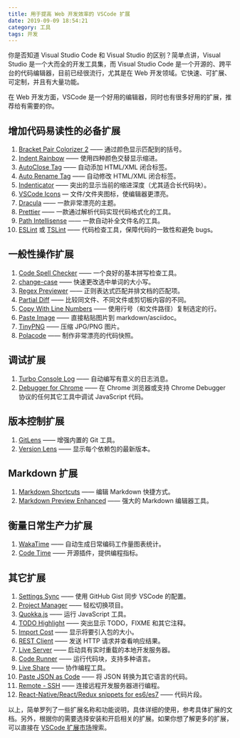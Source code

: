 ```yaml
---
title: 用于提高 Web 开发效率的 VSCode 扩展
date: 2019-09-09 18:54:21
category: 工具
tags: 开发
---
```


你是否知道 Visual Studio Code 和 Visual Studio 的区别？简单点讲，Visual Studio 是一个大而全的开发工具集，而 Visual Studio Code 是一个开源的、跨平台的代码编辑器，目前已经很流行，尤其是在 Web 开发领域。它快速、可扩展、可定制，并且有大量功能。

在 Web 开发方面，VSCode 是一个好用的编辑器，同时也有很多好用的扩展，推荐给有需要的你。

## 增加代码易读性的必备扩展

1. [Bracket Pair Colorizer 2](https://marketplace.visualstudio.com/items?itemName=CoenraadS.bracket-pair-colorizer-2) —— 通过颜色显示匹配到的括号。
2. [Indent Rainbow](https://marketplace.visualstudio.com/items?itemName=oderwat.indent-rainbow) —— 使用四种颜色交替显示缩进。
3. [AutoClose Tag](https://marketplace.visualstudio.com/items?itemName=formulahendry.auto-close-tag) —— 自动添加 HTML/XML 闭合标签。
4. [Auto Rename Tag](https://marketplace.visualstudio.com/items?itemName=formulahendry.auto-rename-tag) —— 自动修改 HTML/XML 闭合标签。
5. [Indenticator](https://marketplace.visualstudio.com/items?itemName=SirTori.indenticator) —— 突出的显示当前的缩进深度（尤其适合长代码块）。
6. [VSCode Icons](https://marketplace.visualstudio.com/items?itemName=vscode-icons-team.vscode-icons) — 文件/文件夹图标，使编辑器更漂亮。
7. [Dracula](https://marketplace.visualstudio.com/items?itemName=dracula-theme.theme-dracula) —— 一款非常漂亮的主题。
8. [Prettier](https://marketplace.visualstudio.com/items?itemName=esbenp.prettier-vscode) —— 一款通过解析代码实现代码格式化的工具。
9. [Path Intellisense](https://marketplace.visualstudio.com/items?itemName=christian-kohler.path-intellisense) —— 一款自动补全文件名的工具。
10. [ESLint](https://marketplace.visualstudio.com/items?itemName=dbaeumer.vscode-eslint) 或 [TSLint](https://marketplace.visualstudio.com/items?itemName=ms-vscode.vscode-typescript-tslint-plugin) —— 代码检查工具，保障代码的一致性和避免 bugs。

## 一般性操作扩展

1. [Code Spell Checker](https://marketplace.visualstudio.com/items?itemName=streetsidesoftware.code-spell-checker) —— 一个良好的基本拼写检查工具。
2. [change-case](https://marketplace.visualstudio.com/items?itemName=wmaurer.change-case) —— 快速更改选中单词的大小写。
3. [Regex Previewer](https://marketplace.visualstudio.com/items?itemName=chrmarti.regex) —— 正则表达式匹配并排文档的匹配项。
4. [Partial Diff](https://marketplace.visualstudio.com/items?itemName=ryu1kn.partial-diff) —— 比较同文件、不同文件或剪切板内容的不同。
5. [Copy With Line Numbers](https://marketplace.visualstudio.com/items?itemName=yassh.copy-with-line-numbers) —— 使用行号（和文件路径）复制选定的行。
6. [Paste Image](https://marketplace.visualstudio.com/items?itemName=mushan.vscode-paste-image) —— 直接粘贴图片到 markdown/asciidoc。
7. [TinyPNG](https://marketplace.visualstudio.com/items?itemName=andi1984.tinypng) —— 压缩 JPG/PNG 图片。
8. [Polacode](https://marketplace.visualstudio.com/items?itemName=pnp.polacode) —— 制作非常漂亮的代码快照。

## 调试扩展

1. [Turbo Console Log](https://marketplace.visualstudio.com/items?itemName=ChakrounAnas.turbo-console-log) —— 自动编写有意义的日志消息。
2. [Debugger for Chrome](https://marketplace.visualstudio.com/items?itemName=msjsdiag.debugger-for-chrome) —— 在 Chrome 浏览器或支持 Chrome Debugger 协议的任何其它工具中调试 JavaScript 代码。

## 版本控制扩展

1. [GitLens](https://marketplace.visualstudio.com/items?itemName=eamodio.gitlens) —— 增强内置的 Git 工具。
2. [Version Lens](https://marketplace.visualstudio.com/items?itemName=pflannery.vscode-versionlens) —— 显示每个依赖包的最新版本。

## Markdown 扩展

1. [Markdown Shortcuts](https://marketplace.visualstudio.com/items?itemName=mdickin.markdown-shortcuts) —— 编辑 Markdown 快捷方式。
2. [Markdown Preview Enhanced](https://marketplace.visualstudio.com/items?itemName=shd101wyy.markdown-preview-enhanced) —— 强大的 Markdown 编辑器工具。

## 衡量日常生产力扩展

1. [WakaTime](https://marketplace.visualstudio.com/items?itemName=WakaTime.vscode-wakatime) —— 自动生成日常编码工作量图表统计。
2. [Code Time](https://marketplace.visualstudio.com/items?itemName=softwaredotcom.swdc-vscode) —— 开源插件，提供编程指标。

## 其它扩展

1. [Settings Sync](https://marketplace.visualstudio.com/items?itemName=Shan.code-settings-sync) —— 使用 GitHub Gist 同步 VSCode 的配置。
2. [Project Manager](https://marketplace.visualstudio.com/items?itemName=alefragnani.project-manager) —— 轻松切换项目。
3. [Quokka.js](https://marketplace.visualstudio.com/items?itemName=WallabyJs.quokka-vscode) —— 运行 JavaScript 工具。
4. [TODO Highlight](https://marketplace.visualstudio.com/items?itemName=wayou.vscode-todo-highlight) —— 突出显示 TODO，FIXME 和其它注释。
5. [Import Cost](https://marketplace.visualstudio.com/items?itemName=wix.vscode-import-cost) —— 显示将要引入包的大小。
6. [REST Client](https://marketplace.visualstudio.com/items?itemName=humao.rest-client) —— 发送 HTTP 请求并查看响应结果。
7. [Live Server](https://marketplace.visualstudio.com/items?itemName=ritwickdey.LiveServer) —— 启动具有实时重载的本地开发服务器。
8. [Code Runner](https://marketplace.visualstudio.com/items?itemName=formulahendry.code-runner) —— 运行代码块，支持多种语言。
9. [Live Share](https://marketplace.visualstudio.com/items?itemName=MS-vsliveshare.vsliveshare) —— 协作编程工具。
10. [Paste JSON as Code](https://marketplace.visualstudio.com/items?itemName=quicktype.quicktype) —— 将 JSON 转换为其它语言的代码。
11. [Remote - SSH](https://marketplace.visualstudio.com/items?itemName=ms-vscode-remote.remote-ssh) —— 连接远程开发服务器进行编程。
12. [React-Native/React/Redux snippets for es6/es7](https://marketplace.visualstudio.com/items?itemName=EQuimper.react-native-react-redux) —— 代码片段。

以上，简单罗列了一些扩展名称和功能说明，具体详细的使用，参考具体扩展的文档。另外，根据你的需要选择安装和开启相关的扩展。如果你想了解更多的扩展，可以直接在 [VSCode 扩展市场](https://marketplace.visualstudio.com/)搜索。

